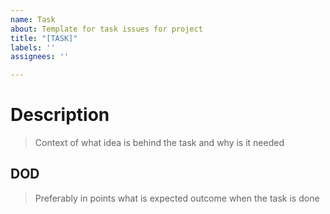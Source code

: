 ```yaml
---
name: Task
about: Template for task issues for project
title: "[TASK]"
labels: ''
assignees: ''

---
```


# Description
> Context of what idea is behind the task and why is it needed

## DOD
> Preferably in points what is expected outcome when the task is done
